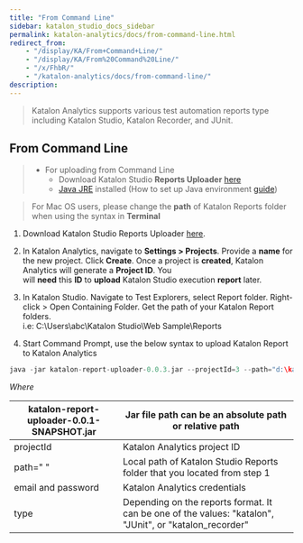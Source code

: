 ```yaml
---
title: "From Command Line" 
sidebar: katalon_studio_docs_sidebar
permalink: katalon-analytics/docs/from-command-line.html 
redirect_from:
    - "/display/KA/From+Command+Line/"
    - "/display/KA/From%20Command%20Line/"
    - "/x/FhbR/"
    - "/katalon-analytics/docs/from-command-line/"
description: 
---
```

> Katalon Analytics supports various test automation reports type including Katalon Studio, Katalon Recorder, and JUnit.

From Command Line
-----------------

> *   For uploading from Command Line
>     *   Download Katalon Studio **Reports Uploader** [here](http://download.katalon.com/resources/katalon-report-uploader-0.0.1.jar)
>     *   [Java JRE](https://www.java.com/en/download/manual.jsp) installed (How to set up Java environment [guide](https://www.tutorialspoint.com/java/java_environment_setup.htm))

> For Mac OS users, please change the **path** of Katalon Reports folder when using the syntax in **Terminal**

1.  Download Katalon Studio Reports Uploader [here](http://download.katalon.com/resources/katalon-report-uploader-0.0.3.jar).  
      
    
2.  In Katalon Analytics, navigate to **Settings > Projects**. Provide a **name** for the new project. Click **Create**. Once a project is **created**, Katalon Analytics will generate a **Project ID**. You will **need** this **ID** to **upload** Katalon Studio execution **report** later.  
      
    
3.  In Katalon Studio. Navigate to Test Explorers, select Report folder. Right-click > Open Containing Folder. Get the path of your Katalon Report folders.  
    i.e: C:\\Users\\abc\\Katalon Studio\\Web Sample\\Reports
4.  Start Command Prompt, use the below syntax to upload Katalon Report to Katalon Analytics

```groovy
java -jar katalon-report-uploader-0.0.3.jar --projectId=3 --path="d:\katalon-reports" --email=admin@mail.me --password=admin --type=katalon
```

  
_Where_

| katalon-report-uploader-0.0.1-SNAPSHOT.jar | Jar file path can be an absolute path or relative path |
| --- | --- |
| projectId | Katalon Analytics project ID |
| path=" " | Local path of Katalon Studio Reports folder that you located from step 1 |
| email and password | Katalon Analytics credentials |
| type | Depending on the reports format. It can be one of the values: "katalon", "JUnit", or "katalon_recorder" |